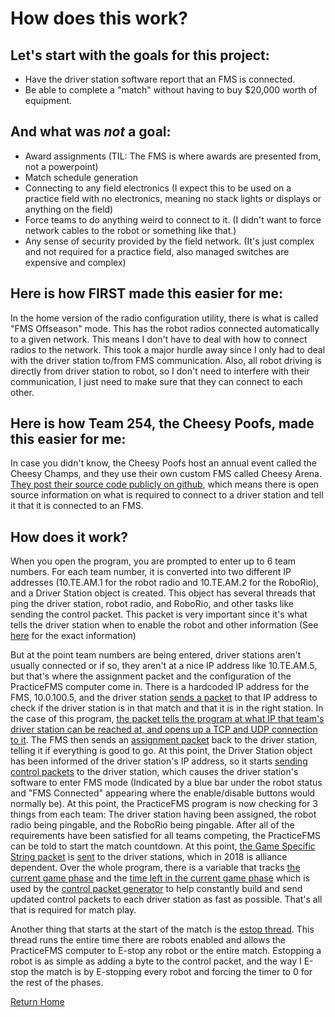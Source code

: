# How does this work?

## Let's start with the goals for this project:
* Have the driver station software report that an FMS is connected.
* Be able to complete a "match" without having to buy $20,000 worth of equipment.

## And what was _not_ a goal:
* Award assignments (TIL: The FMS is where awards are presented from, not a powerpoint)
* Match schedule generation
* Connecting to any field electronics (I expect this to be used on a practice field with no electronics, meaning no stack lights or displays or anything on the field)
* Force teams to do anything weird to connect to it. (I didn't want to force network cables to the robot or something like that.)
* Any sense of security provided by the field network. (It's just complex and not required for a practice field, also managed switches are expensive and complex)

## Here is how FIRST made this easier for me:
In the home version of the radio configuration utility, there is what is called "FMS Offseason" mode. This has the robot radios connected automatically to a given network. This means I don't have to deal with how to connect radios to the network. This took a major hurdle away since I only had to deal with the driver station to/from FMS communication.
Also, all robot driving is directly from driver station to robot, so I don't need to interfere with their communication, I just need to make sure that they can connect to each other.

## Here is how Team 254, the Cheesy Poofs, made this easier for me:
In case you didn't know, the Cheesy Poofs host an annual event called the Cheesy Champs, and they use their own custom FMS called Cheesy Arena.
[They post their source code publicly on github](https://github.com/Team254/Cheesy-Arena), which means there is open source information on what is required to connect to a driver station and tell it that it is connected to an FMS.

## How does it work?
When you open the program, you are prompted to enter up to 6 team numbers. For each team number, it is converted into two different IP addresses (10.TE.AM.1 for the robot radio and 10.TE.AM.2 for the RoboRio), and a Driver Station object is created. This object has several threads that ping the driver station, robot radio, and RoboRio, and other tasks like sending the control packet. This packet is very important since it's what tells the driver station when to enable the robot and other information (See [here](https://github.com/MoSadie/PracticeFMS/blob/eb711122961ce81e93aee656db2f40d6dc7a0ade/PFMS/DriverStation.cs#L116-L170) for the exact information)

But at the point team numbers are being entered, driver stations aren't usually connected or if so, they aren't at a nice IP address like 10.TE.AM.5, but that's where the assignment packet and the configuration of the PracticeFMS computer come in. There is a hardcoded IP address for the FMS, 10.0.100.5, and the driver station [sends a packet](https://github.com/MoSadie/PracticeFMS/blob/eb711122961ce81e93aee656db2f40d6dc7a0ade/PFMS/Main.cs#L341-L353) to that IP address to check if the driver station is in that match and that it is in the right station. In the case of this program, [the packet tells the program at what IP that team's driver station can be reached at, and opens up a TCP and UDP connection to it](https://github.com/MoSadie/PracticeFMS/blob/eb711122961ce81e93aee656db2f40d6dc7a0ade/PFMS/DriverStation.cs#L94-L99). The FMS then sends an [assignment packet](https://github.com/MoSadie/PracticeFMS/blob/eb711122961ce81e93aee656db2f40d6dc7a0ade/PFMS/Main.cs#L375-L380) back to the driver station, telling it if everything is good to go. At this point, the Driver Station object has been informed of the driver station's IP address, so it starts [sending control packets](https://github.com/MoSadie/PracticeFMS/blob/eb711122961ce81e93aee656db2f40d6dc7a0ade/PFMS/DriverStation.cs#L172-L186) to the driver station, which causes the driver station's software to enter FMS mode (Indicated by a blue bar under the robot status and "FMS Connected" appearing where the enable/disable buttons would normally be). At this point, the PracticeFMS program is now checking for 3 things from each team: The driver station having been assigned, the robot radio being pingable, and the RoboRio being pingable. After all of the requirements have been satisfied for all teams competing, the PracticeFMS can be told to start the match countdown. At this point, [the Game Specific String packet](https://github.com/MoSadie/PracticeFMS/blob/eb711122961ce81e93aee656db2f40d6dc7a0ade/PFMS/DriverStation.cs#L188-L208) is [sent](https://github.com/MoSadie/PracticeFMS/blob/eb711122961ce81e93aee656db2f40d6dc7a0ade/PFMS/DriverStation.cs#L210-L217) to the driver stations, which in 2018 is alliance dependent.
Over the whole program, there is a variable that tracks [the current game phase](https://github.com/MoSadie/PracticeFMS/blob/eb711122961ce81e93aee656db2f40d6dc7a0ade/PFMS/Main.cs#L42) and the [time left in the current game phase](https://github.com/MoSadie/PracticeFMS/blob/eb711122961ce81e93aee656db2f40d6dc7a0ade/PFMS/Main.cs#L44) which is used by the [control packet generator](https://github.com/MoSadie/PracticeFMS/blob/eb711122961ce81e93aee656db2f40d6dc7a0ade/PFMS/DriverStation.cs#L116-L170) to help constantly build and send updated control packets to each driver station as fast as possible. That's all that is required for match play.

Another thing that starts at the start of the match is the [estop thread](https://github.com/MoSadie/PracticeFMS/blob/eb711122961ce81e93aee656db2f40d6dc7a0ade/PFMS/Main.cs#L77-L113). This thread runs the entire time there are robots enabled and allows the PracticeFMS computer to E-stop any robot or the entire match. Estopping a robot is as simple as adding a byte to the control packet, and the way I E-stop the match is by E-stopping every robot and forcing the timer to 0 for the rest of the phases.

[Return Home](index.md)